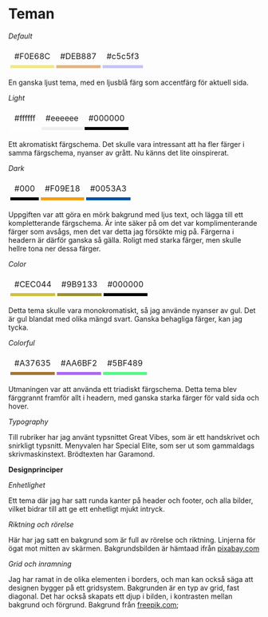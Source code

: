 # Teman

*Default*
<table style="border-spacing: 4px; border-collapse: separate; table-layout:fixed;">
<tr>
<td>#F0E68C</td>
<td>#DEB887</td>
<td>#c5c5f3</td>
</tr>
<tr>

<td style="background-color: #F0E68C"> </td>
<td style="background-color: #DEB887"> </td>
<td style="background-color: #c5c5f3"> </td>
</tr>
</table>

En ganska ljust tema, med en ljusblå färg som accentfärg för aktuell sida.


*Light*

<table style="border-spacing: 4px; border-collapse: separate; empty-cells:show;">
<tr>
<td>#ffffff</td>
<td>#eeeeee</td>
<td>#000000</td>
</tr>
<tr>

<td style="background-color: #ffffff"></td>
<td style="background-color: #eeeeee"></td>
<td style="background-color: #000000"></td>
</tr>
</table>

Ett akromatiskt färgschema. Det skulle vara intressant att ha fler färger i samma färgschema, nyanser av grått. Nu känns det lite oinspirerat.

*Dark*

<table style="border-spacing: 4px; border-collapse: separate;  ">
<tr>
<td>#000</td>
<td>#F09E18</td>
<td>#0053A3</td>
</tr>
<tr>

<td style="background-color: #000"></td>
<td style="background-color: #F09E18"></td>
<td style="background-color: #0053A3"></td>
</tr>
</table>

Uppgiften var att göra en mörk bakgrund med ljus text, och lägga till ett kompletterande färgschema. Är inte säker på om det var komplimenterande färger som avsågs, men det var detta jag försökte mig på. Färgerna i headern är därför ganska så gälla. Roligt med starka färger, men skulle hellre tona ner dessa färger.

*Color*

<table style="border-spacing: 4px; border-collapse: separate;  ">
<tr>
<td>#CEC044</td>
<td>#9B9133</td>
<td>#000000</td>

</tr>
<tr>

<td style="background-color: #CEC044"></td>
<td style="background-color: #9B9133"></td>
<td style="background-color: #000000"></td>
</tr>
</table>

Detta tema skulle vara monokromatiskt, så jag använde nyanser av gul. Det är gul blandat med olika mängd svart. Ganska behagliga färger, kan jag tycka.

*Colorful*

<table style="border-spacing: 4px; border-collapse: separate; ">
<tr>
<td>#A37635</td>
<td>#AA6BF2</td>
<td>#5BF489</td>
</tr>
<tr>

<td style="background-color: #A37635"></td>
<td style="background-color: #AA6BF2"></td>
<td style="background-color: #5BF489"></td>
</tr>
</table>

Utmaningen var att använda ett triadiskt färgschema. Detta tema blev färggrannt framför allt i headern, med ganska starka färger för vald sida och hover.

*Typography*

Till rubriker har jag använt typsnittet Great Vibes, som är ett handskrivet och snirkligt typsnitt. Menyvalen har Special Elite, som ser ut som gammaldags skrivmaskinstext. Brödtexten har Garamond.


**Designprinciper**

*Enhetlighet*

Ett tema där jag har satt runda kanter på header och footer, och alla bilder, vilket bidrar till att ge ett enhetligt mjukt intryck.

*Riktning och rörelse*

Här har jag satt en bakgrund som är full av rörelse och riktning. Linjerna för ögat mot mitten av skärmen. Bakgrundsbilden är hämtaad ifrån [pixabay.com](https://pixabay.com/sv/bakgrund-retro-pastell-r%C3%B6relse-14820/)

*Grid och inramning*

Jag har ramat in de olika elementen i borders, och man kan också säga att designen bygger på ett gridsystem. Bakgrunden är en typ av grid, fast diagonal. Det har också skapats ett djup i bilden, i kontrasten mellan bakgrund och förgrund.
Bakgrund från [freepik.com](http://freepik.com);
